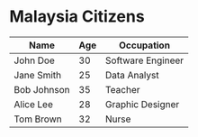 # Malaysia Citizens

| Name              | Age | Occupation        |
|-------------------|-----|-------------------|
| John Doe          | 30  | Software Engineer |
| Jane Smith        | 25  | Data Analyst      |
| Bob Johnson       | 35  | Teacher           |
| Alice Lee         | 28  | Graphic Designer  |
| Tom Brown         | 32  | Nurse             |
